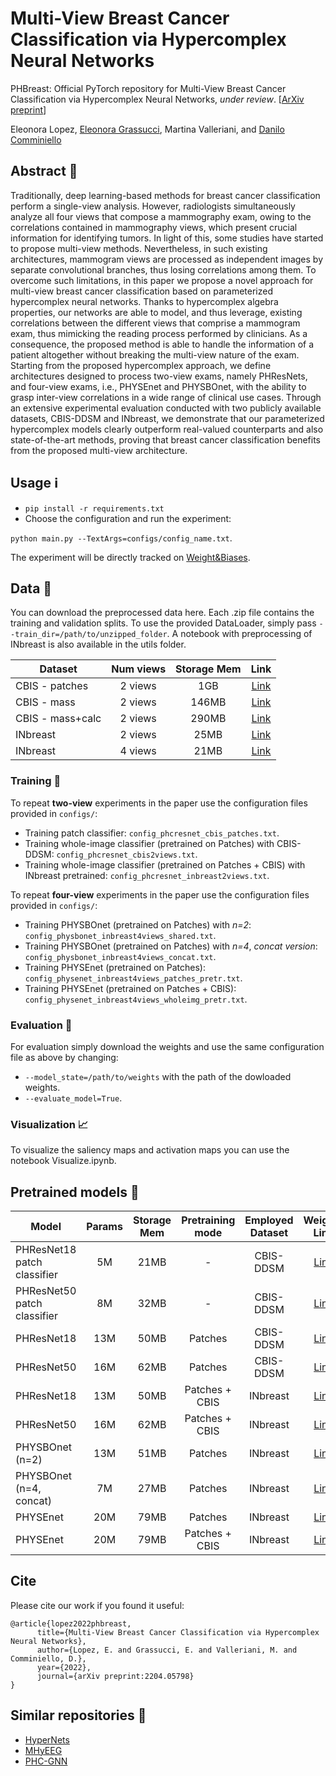 # Multi-View Breast Cancer Classification via Hypercomplex Neural Networks
PHBreast: Official PyTorch repository for Multi-View Breast Cancer Classification via Hypercomplex Neural Networks, _under review_. [[ArXiv preprint](https://arxiv.org/pdf/2204.05798.pdf)]

Eleonora Lopez, [Eleonora Grassucci](https://sites.google.com/uniroma1.it/eleonoragrassucci/home-page), Martina Valleriani, and [Danilo Comminiello](https://danilocomminiello.site.uniroma1.it/)

## Abstract 📑

Traditionally, deep learning-based methods for breast cancer classification perform a single-view analysis. However, radiologists simultaneously analyze all four views that compose a mammography exam, owing to the correlations contained in mammography views, which present crucial information for identifying tumors. In light of this, some studies have started to propose multi-view methods. Nevertheless, in such existing architectures, mammogram views are processed as independent images by separate convolutional branches, thus losing correlations among them. To overcome such limitations, in this paper we propose a novel approach for multi-view breast cancer classification based on parameterized hypercomplex neural networks. Thanks to hypercomplex algebra properties, our networks are able to model, and thus leverage, existing correlations between the different views that comprise a mammogram exam, thus mimicking the reading process performed by clinicians. As a consequence, the proposed method is able to handle the information of a patient altogether without breaking the multi-view nature of the exam. Starting from the proposed hypercomplex approach, we define architectures designed to process two-view exams, namely PHResNets, and four-view exams, i.e., PHYSEnet and PHYSBOnet, with the ability to grasp inter-view correlations in a wide range of clinical use cases.
Through an extensive experimental evaluation conducted with two publicly available datasets, CBIS-DDSM and INbreast, we demonstrate that our parameterized hypercomplex models clearly outperform real-valued counterparts and also state-of-the-art methods, proving that breast cancer classification benefits from the proposed multi-view architecture.

## Usage :information_source:

- `pip install -r requirements.txt`
- Choose the configuration and run the experiment: 

`python main.py --TextArgs=configs/config_name.txt`.

The experiment will be directly tracked on [Weight&Biases](https://wandb.ai/).

## Data :open_file_folder:

You can download the preprocessed data here. Each .zip file contains the training and validation splits. 
To use the provided DataLoader, simply pass  `--train_dir=/path/to/unzipped_folder`. A notebook with preprocessing of INbreast is also available in the utils folder.

| Dataset          | Num views | Storage Mem | Link   |
|------------------|:---------:|:-----------:|:------:|
| CBIS - patches   | 2 views   | 1GB         | [Link](https://drive.google.com/file/d/15jVK-ICQ8c4zKp807q53ds5PEKsvNDzq/view?usp=sharing) |
| CBIS - mass      | 2 views   | 146MB       | [Link](https://drive.google.com/file/d/16H0JbQKecIy8i376--m_ut-PwXduRDNJ/view?usp=sharing) |
| CBIS - mass+calc | 2 views   | 290MB       | [Link](https://drive.google.com/file/d/1pPmFNwFbvDBvzD4Srw-p6Kw__r-gY7U8/view?usp=sharing) |
| INbreast         | 2 views   | 25MB        | [Link](https://drive.google.com/file/d/1dDwH8E-1jg0k5VzpJ8pKiM_2KwRKagZ1/view?usp=sharing) |
| INbreast         | 4 views   | 21MB        | [Link](https://drive.google.com/file/d/1Gn3U6cS1TYQ7N_qDT6awRubawio6_8PV/view?usp=sharing) |

### Training :hammer:

To repeat **two-view** experiments in the paper use the configuration files provided in `configs/`:
- Training patch classifier: `config_phcresnet_cbis_patches.txt`.
- Training whole-image classifier (pretrained on Patches) with CBIS-DDSM: `config_phcresnet_cbis2views.txt`.
- Training whole-image classifier (pretrained on Patches + CBIS) with INbreast pretrained: `config_phcresnet_inbreast2views.txt`.

To repeat **four-view** experiments in the paper use the configuration files provided in `configs/`:
- Training PHYSBOnet (pretrained on Patches) with *n=2*: `config_physbonet_inbreast4views_shared.txt`.
- Training PHYSBOnet (pretrained on Patches) with *n=4*, *concat version*: `config_physbonet_inbreast4views_concat.txt`.
- Training PHYSEnet (pretrained on Patches): `config_physenet_inbreast4views_patches_pretr.txt`.
- Training PHYSEnet (pretrained on Patches + CBIS): `config_physenet_inbreast4views_wholeimg_pretr.txt`.

### Evaluation :electric_plug:

For evaluation simply download the weights and use the same configuration file as above by changing:
- `--model_state=/path/to/weights` with the path of the dowloaded weights.
- `--evaluate_model=True`.

### Visualization :chart_with_upwards_trend:

To visualize the saliency maps and activation maps you can use the notebook Visualize.ipynb.

## Pretrained models :nut_and_bolt:

| Model                        | Params | Storage Mem | Pretraining mode | Employed Dataset | Weights Link |
|------------------------------|:------:|:-----------:|:----------------:|:----------------:|:------------:|
| PHResNet18 patch classifier  |   5M   |     21MB    | -                | CBIS-DDSM        | [Link](https://drive.google.com/file/d/1FZX_KbOCtBcymZPagrsFEsdVQ_K5zKPx/view?usp=sharing) |
| PHResNet50 patch classifier  |   8M   |     32MB    | -                | CBIS-DDSM        | [Link](https://drive.google.com/file/d/1dZvOvsF1wxj_WhcebHA-z-QLnQGLL4HL/view?usp=sharing) |
| PHResNet18                   |   13M  |     50MB    | Patches          | CBIS-DDSM        | [Link](https://drive.google.com/file/d/1lcyyxSt2ShN5KezhHmCh9B6HpxxtjTBB/view?usp=sharing) |
| PHResNet50                   |   16M  |     62MB    | Patches          | CBIS-DDSM        | [Link](https://drive.google.com/file/d/1P_1h-zyVS_uDterL5AKITvXdcCu_iUKY/view?usp=sharing) |
| PHResNet18                   |   13M  |     50MB    | Patches + CBIS   | INbreast         | [Link](https://drive.google.com/file/d/1J8f5NPcFyQZcubHhR2F_ubmIPoOZT1qu/view?usp=sharing) |
| PHResNet50                   |   16M  |     62MB    | Patches + CBIS   | INbreast         | [Link](https://drive.google.com/file/d/1U3NfKiVejaLP6fN_tdQYwwlUylwG9qpu/view?usp=sharing) |
| PHYSBOnet  (n=2)             |   13M  |     51MB    | Patches          | INbreast         | [Link](https://drive.google.com/file/d/1V0zMzrYDdshHpK7Vxy-qgCD_WzU8IGUx/view?usp=sharing) |
| PHYSBOnet  (n=4, concat)     |   7M   |     27MB    | Patches          | INbreast         | [Link](https://drive.google.com/file/d/1P9GPloZ9MXwlfaa-wa3Bjf-n0j958gpH/view?usp=sharing) |
| PHYSEnet                     |   20M  |     79MB    | Patches          | INbreast         | [Link](https://drive.google.com/file/d/113aMZKeX9vXnhqyzdvIcwbvgf5rlenAJ/view?usp=sharing) |
| PHYSEnet                     |   20M  |     79MB    | Patches + CBIS   | INbreast         | [Link](https://drive.google.com/file/d/1ndXw7h9XdID_JYN9ZrU0U_noY22kOfq8/view?usp=sharing) |


## Cite

Please cite our work if you found it useful:

```
@article{lopez2022phbreast,
      title={Multi-View Breast Cancer Classification via Hypercomplex Neural Networks}, 
      author={Lopez, E. and Grassucci, E. and Valleriani, M. and Comminiello, D.},
      year={2022},
      journal={arXiv preprint:2204.05798}
}
```

## Similar repositories :busts_in_silhouette:

* [HyperNets](https://github.com/eleGAN23/HyperNets)
* [MHyEEG](https://github.com/ispamm/MHyEEG/)
* [PHC-GNN](https://github.com/bayer-science-for-a-better-life/phc-gnn)
